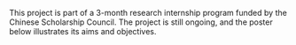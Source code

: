 This project is part of a 3-month research internship program funded by the Chinese Scholarship Council. The project is still ongoing, and the poster below illustrates its aims and objectives.

